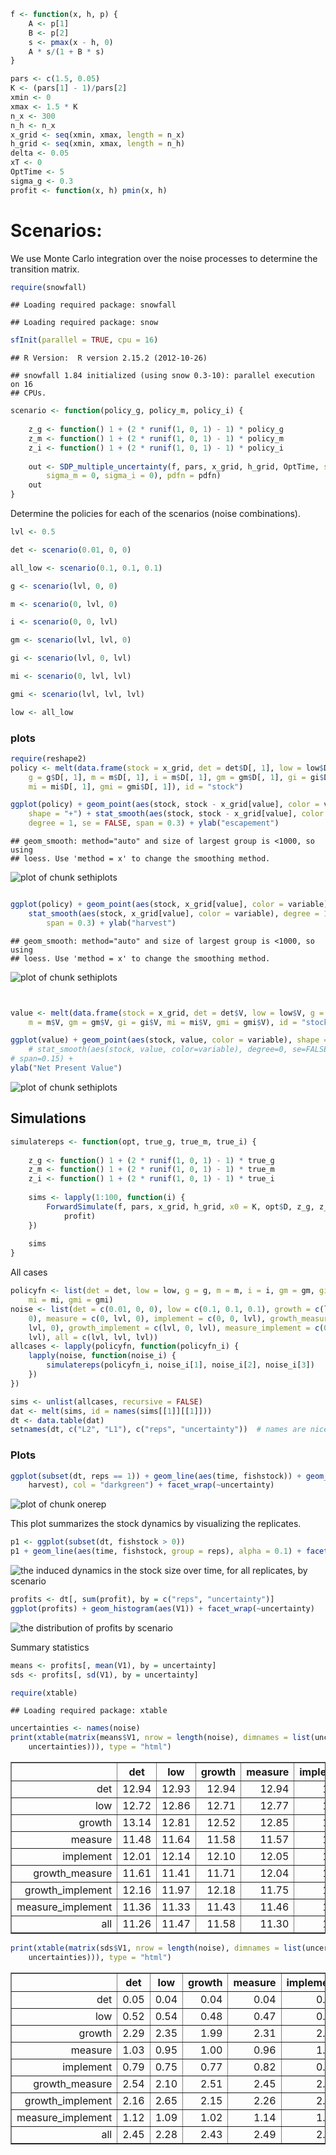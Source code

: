 


```r
f <- function(x, h, p) {
    A <- p[1]
    B <- p[2]
    s <- pmax(x - h, 0)
    A * s/(1 + B * s)
}
```



```r
pars <- c(1.5, 0.05)
K <- (pars[1] - 1)/pars[2]
xmin <- 0
xmax <- 1.5 * K
n_x <- 300
n_h <- n_x
x_grid <- seq(xmin, xmax, length = n_x)
h_grid <- seq(xmin, xmax, length = n_h)
delta <- 0.05
xT <- 0
OptTime <- 5
sigma_g <- 0.3
profit <- function(x, h) pmin(x, h)
```




# Scenarios: 

We use Monte Carlo integration over the noise processes to determine the transition matrix.  


```r
require(snowfall)
```

```
## Loading required package: snowfall
```

```
## Loading required package: snow
```

```r
sfInit(parallel = TRUE, cpu = 16)
```

```
## R Version:  R version 2.15.2 (2012-10-26)
```

```
## snowfall 1.84 initialized (using snow 0.3-10): parallel execution on 16
## CPUs.
```




```r
scenario <- function(policy_g, policy_m, policy_i) {
    
    z_g <- function() 1 + (2 * runif(1, 0, 1) - 1) * policy_g
    z_m <- function() 1 + (2 * runif(1, 0, 1) - 1) * policy_m
    z_i <- function() 1 + (2 * runif(1, 0, 1) - 1) * policy_i
    
    out <- SDP_multiple_uncertainty(f, pars, x_grid, h_grid, OptTime, sigmas = c(sigma_g = sigma_g, 
        sigma_m = 0, sigma_i = 0), pdfn = pdfn)
    out
}
```


Determine the policies for each of the scenarios (noise combinations).


```r
lvl <- 0.5
```



```r
det <- scenario(0.01, 0, 0)
```



```r
all_low <- scenario(0.1, 0.1, 0.1)
```



```r
g <- scenario(lvl, 0, 0)
```



```r
m <- scenario(0, lvl, 0)
```



```r
i <- scenario(0, 0, lvl)
```



```r
gm <- scenario(lvl, lvl, 0)
```



```r
gi <- scenario(lvl, 0, lvl)
```



```r
mi <- scenario(0, lvl, lvl)
```



```r
gmi <- scenario(lvl, lvl, lvl)
```




```r
low <- all_low
```



### plots



```r
require(reshape2)
policy <- melt(data.frame(stock = x_grid, det = det$D[, 1], low = low$D[, 1], 
    g = g$D[, 1], m = m$D[, 1], i = m$D[, 1], gm = gm$D[, 1], gi = gi$D[, 1], 
    mi = mi$D[, 1], gmi = gmi$D[, 1]), id = "stock")

ggplot(policy) + geom_point(aes(stock, stock - x_grid[value], color = variable), 
    shape = "+") + stat_smooth(aes(stock, stock - x_grid[value], color = variable), 
    degree = 1, se = FALSE, span = 0.3) + ylab("escapement")
```

```
## geom_smooth: method="auto" and size of largest group is <1000, so using
## loess. Use 'method = x' to change the smoothing method.
```

![plot of chunk sethiplots](http://carlboettiger.info/assets/figures/2013-01-08-15-48-22-b1a266500e-sethiplots1.png) 

```r

ggplot(policy) + geom_point(aes(stock, x_grid[value], color = variable), shape = "+") + 
    stat_smooth(aes(stock, x_grid[value], color = variable), degree = 1, se = FALSE, 
        span = 0.3) + ylab("harvest")
```

```
## geom_smooth: method="auto" and size of largest group is <1000, so using
## loess. Use 'method = x' to change the smoothing method.
```

![plot of chunk sethiplots](http://carlboettiger.info/assets/figures/2013-01-08-15-49-06-b1a266500e-sethiplots2.png) 

```r


value <- melt(data.frame(stock = x_grid, det = det$V, low = low$V, g = g$V, 
    m = m$V, gm = gm$V, gi = gi$V, mi = mi$V, gmi = gmi$V), id = "stock")

ggplot(value) + geom_point(aes(stock, value, color = variable), shape = "+") + 
    # stat_smooth(aes(stock, value, color=variable), degree=0, se=FALSE,
# span=0.15) +
ylab("Net Present Value")
```

![plot of chunk sethiplots](http://carlboettiger.info/assets/figures/2013-01-08-15-50-19-b1a266500e-sethiplots3.png) 




## Simulations


```r
simulatereps <- function(opt, true_g, true_m, true_i) {
    
    z_g <- function() 1 + (2 * runif(1, 0, 1) - 1) * true_g
    z_m <- function() 1 + (2 * runif(1, 0, 1) - 1) * true_m
    z_i <- function() 1 + (2 * runif(1, 0, 1) - 1) * true_i
    
    sims <- lapply(1:100, function(i) {
        ForwardSimulate(f, pars, x_grid, h_grid, x0 = K, opt$D, z_g, z_m, z_i, 
            profit)
    })
    
    sims
}
```



All cases


```r
policyfn <- list(det = det, low = low, g = g, m = m, i = i, gm = gm, gi = gi, 
    mi = mi, gmi = gmi)
noise <- list(det = c(0.01, 0, 0), low = c(0.1, 0.1, 0.1), growth = c(lvl, 0, 
    0), measure = c(0, lvl, 0), implement = c(0, 0, lvl), growth_measure = c(lvl, 
    lvl, 0), growth_implement = c(lvl, 0, lvl), measure_implement = c(0, lvl, 
    lvl), all = c(lvl, lvl, lvl))
allcases <- lapply(policyfn, function(policyfn_i) {
    lapply(noise, function(noise_i) {
        simulatereps(policyfn_i, noise_i[1], noise_i[2], noise_i[3])
    })
})
```



```r
sims <- unlist(allcases, recursive = FALSE)
dat <- melt(sims, id = names(sims[[1]][[1]]))
dt <- data.table(dat)
setnames(dt, c("L2", "L1"), c("reps", "uncertainty"))  # names are nice
```



### Plots 



```r
ggplot(subset(dt, reps == 1)) + geom_line(aes(time, fishstock)) + geom_line(aes(time, 
    harvest), col = "darkgreen") + facet_wrap(~uncertainty)
```

![plot of chunk onerep](http://carlboettiger.info/assets/figures/2013-01-08-16-31-02-a06af9b44f-onerep.png) 


This plot summarizes the stock dynamics by visualizing the replicates.


```r
p1 <- ggplot(subset(dt, fishstock > 0))
p1 + geom_line(aes(time, fishstock, group = reps), alpha = 0.1) + facet_wrap(~uncertainty)
```

![the induced dynamics in the stock size over time, for all replicates, by scenario](http://carlboettiger.info/assets/figures/2013-01-08-16-31-30-a06af9b44f-stock.png) 




```r
profits <- dt[, sum(profit), by = c("reps", "uncertainty")]
ggplot(profits) + geom_histogram(aes(V1)) + facet_wrap(~uncertainty)
```

![the distribution of profits by scenario](http://carlboettiger.info/assets/figures/2013-01-08-16-31-55-a06af9b44f-profits.png) 


Summary statistics 


```r
means <- profits[, mean(V1), by = uncertainty]
sds <- profits[, sd(V1), by = uncertainty]
```



```r
require(xtable)
```

```
## Loading required package: xtable
```

```r
uncertainties <- names(noise)
print(xtable(matrix(means$V1, nrow = length(noise), dimnames = list(uncertainties, 
    uncertainties))), type = "html")
```

<!-- html table generated in R 2.15.2 by xtable 1.7-0 package -->
<!-- Tue Jan  8 16:32:10 2013 -->
<TABLE border=1>
<TR> <TH>  </TH> <TH> det </TH> <TH> low </TH> <TH> growth </TH> <TH> measure </TH> <TH> implement </TH> <TH> growth_measure </TH> <TH> growth_implement </TH> <TH> measure_implement </TH> <TH> all </TH>  </TR>
  <TR> <TD align="right"> det </TD> <TD align="right"> 12.94 </TD> <TD align="right"> 12.93 </TD> <TD align="right"> 12.94 </TD> <TD align="right"> 12.94 </TD> <TD align="right"> 12.93 </TD> <TD align="right"> 12.94 </TD> <TD align="right"> 12.94 </TD> <TD align="right"> 12.93 </TD> <TD align="right"> 12.93 </TD> </TR>
  <TR> <TD align="right"> low </TD> <TD align="right"> 12.72 </TD> <TD align="right"> 12.86 </TD> <TD align="right"> 12.71 </TD> <TD align="right"> 12.77 </TD> <TD align="right"> 12.72 </TD> <TD align="right"> 12.72 </TD> <TD align="right"> 12.79 </TD> <TD align="right"> 12.81 </TD> <TD align="right"> 12.68 </TD> </TR>
  <TR> <TD align="right"> growth </TD> <TD align="right"> 13.14 </TD> <TD align="right"> 12.81 </TD> <TD align="right"> 12.52 </TD> <TD align="right"> 12.85 </TD> <TD align="right"> 13.04 </TD> <TD align="right"> 12.59 </TD> <TD align="right"> 12.63 </TD> <TD align="right"> 12.63 </TD> <TD align="right"> 13.14 </TD> </TR>
  <TR> <TD align="right"> measure </TD> <TD align="right"> 11.48 </TD> <TD align="right"> 11.64 </TD> <TD align="right"> 11.58 </TD> <TD align="right"> 11.57 </TD> <TD align="right"> 11.58 </TD> <TD align="right"> 11.41 </TD> <TD align="right"> 11.65 </TD> <TD align="right"> 11.50 </TD> <TD align="right"> 11.58 </TD> </TR>
  <TR> <TD align="right"> implement </TD> <TD align="right"> 12.01 </TD> <TD align="right"> 12.14 </TD> <TD align="right"> 12.10 </TD> <TD align="right"> 12.05 </TD> <TD align="right"> 12.13 </TD> <TD align="right"> 12.08 </TD> <TD align="right"> 12.09 </TD> <TD align="right"> 12.11 </TD> <TD align="right"> 12.15 </TD> </TR>
  <TR> <TD align="right"> growth_measure </TD> <TD align="right"> 11.61 </TD> <TD align="right"> 11.41 </TD> <TD align="right"> 11.71 </TD> <TD align="right"> 12.04 </TD> <TD align="right"> 12.04 </TD> <TD align="right"> 11.42 </TD> <TD align="right"> 11.66 </TD> <TD align="right"> 11.67 </TD> <TD align="right"> 11.51 </TD> </TR>
  <TR> <TD align="right"> growth_implement </TD> <TD align="right"> 12.16 </TD> <TD align="right"> 11.97 </TD> <TD align="right"> 12.18 </TD> <TD align="right"> 11.75 </TD> <TD align="right"> 12.17 </TD> <TD align="right"> 12.01 </TD> <TD align="right"> 12.20 </TD> <TD align="right"> 12.02 </TD> <TD align="right"> 12.12 </TD> </TR>
  <TR> <TD align="right"> measure_implement </TD> <TD align="right"> 11.36 </TD> <TD align="right"> 11.33 </TD> <TD align="right"> 11.43 </TD> <TD align="right"> 11.46 </TD> <TD align="right"> 11.48 </TD> <TD align="right"> 11.38 </TD> <TD align="right"> 11.45 </TD> <TD align="right"> 11.49 </TD> <TD align="right"> 11.27 </TD> </TR>
  <TR> <TD align="right"> all </TD> <TD align="right"> 11.26 </TD> <TD align="right"> 11.47 </TD> <TD align="right"> 11.58 </TD> <TD align="right"> 11.30 </TD> <TD align="right"> 11.59 </TD> <TD align="right"> 11.15 </TD> <TD align="right"> 11.60 </TD> <TD align="right"> 11.78 </TD> <TD align="right"> 11.33 </TD> </TR>
   </TABLE>

```r
print(xtable(matrix(sds$V1, nrow = length(noise), dimnames = list(uncertainties, 
    uncertainties))), type = "html")
```

<!-- html table generated in R 2.15.2 by xtable 1.7-0 package -->
<!-- Tue Jan  8 16:32:10 2013 -->
<TABLE border=1>
<TR> <TH>  </TH> <TH> det </TH> <TH> low </TH> <TH> growth </TH> <TH> measure </TH> <TH> implement </TH> <TH> growth_measure </TH> <TH> growth_implement </TH> <TH> measure_implement </TH> <TH> all </TH>  </TR>
  <TR> <TD align="right"> det </TD> <TD align="right"> 0.05 </TD> <TD align="right"> 0.04 </TD> <TD align="right"> 0.04 </TD> <TD align="right"> 0.04 </TD> <TD align="right"> 0.04 </TD> <TD align="right"> 0.05 </TD> <TD align="right"> 0.05 </TD> <TD align="right"> 0.05 </TD> <TD align="right"> 0.05 </TD> </TR>
  <TR> <TD align="right"> low </TD> <TD align="right"> 0.52 </TD> <TD align="right"> 0.54 </TD> <TD align="right"> 0.48 </TD> <TD align="right"> 0.47 </TD> <TD align="right"> 0.49 </TD> <TD align="right"> 0.54 </TD> <TD align="right"> 0.50 </TD> <TD align="right"> 0.51 </TD> <TD align="right"> 0.50 </TD> </TR>
  <TR> <TD align="right"> growth </TD> <TD align="right"> 2.29 </TD> <TD align="right"> 2.35 </TD> <TD align="right"> 1.99 </TD> <TD align="right"> 2.31 </TD> <TD align="right"> 2.29 </TD> <TD align="right"> 2.35 </TD> <TD align="right"> 2.06 </TD> <TD align="right"> 2.25 </TD> <TD align="right"> 2.27 </TD> </TR>
  <TR> <TD align="right"> measure </TD> <TD align="right"> 1.03 </TD> <TD align="right"> 0.95 </TD> <TD align="right"> 1.00 </TD> <TD align="right"> 0.96 </TD> <TD align="right"> 1.04 </TD> <TD align="right"> 1.01 </TD> <TD align="right"> 0.97 </TD> <TD align="right"> 0.97 </TD> <TD align="right"> 0.93 </TD> </TR>
  <TR> <TD align="right"> implement </TD> <TD align="right"> 0.79 </TD> <TD align="right"> 0.75 </TD> <TD align="right"> 0.77 </TD> <TD align="right"> 0.82 </TD> <TD align="right"> 0.80 </TD> <TD align="right"> 0.79 </TD> <TD align="right"> 0.83 </TD> <TD align="right"> 0.75 </TD> <TD align="right"> 0.82 </TD> </TR>
  <TR> <TD align="right"> growth_measure </TD> <TD align="right"> 2.54 </TD> <TD align="right"> 2.10 </TD> <TD align="right"> 2.51 </TD> <TD align="right"> 2.45 </TD> <TD align="right"> 2.50 </TD> <TD align="right"> 2.26 </TD> <TD align="right"> 2.43 </TD> <TD align="right"> 2.41 </TD> <TD align="right"> 2.03 </TD> </TR>
  <TR> <TD align="right"> growth_implement </TD> <TD align="right"> 2.16 </TD> <TD align="right"> 2.65 </TD> <TD align="right"> 2.15 </TD> <TD align="right"> 2.26 </TD> <TD align="right"> 2.23 </TD> <TD align="right"> 2.52 </TD> <TD align="right"> 2.13 </TD> <TD align="right"> 2.33 </TD> <TD align="right"> 2.37 </TD> </TR>
  <TR> <TD align="right"> measure_implement </TD> <TD align="right"> 1.12 </TD> <TD align="right"> 1.09 </TD> <TD align="right"> 1.02 </TD> <TD align="right"> 1.14 </TD> <TD align="right"> 1.10 </TD> <TD align="right"> 1.12 </TD> <TD align="right"> 1.03 </TD> <TD align="right"> 1.08 </TD> <TD align="right"> 1.20 </TD> </TR>
  <TR> <TD align="right"> all </TD> <TD align="right"> 2.45 </TD> <TD align="right"> 2.28 </TD> <TD align="right"> 2.43 </TD> <TD align="right"> 2.49 </TD> <TD align="right"> 2.17 </TD> <TD align="right"> 2.15 </TD> <TD align="right"> 2.40 </TD> <TD align="right"> 2.25 </TD> <TD align="right"> 2.15 </TD> </TR>
   </TABLE>




